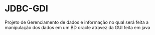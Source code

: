 # JDBC-GDI
Projeto de Gerenciamento de dados e informação no qual será feita a manipulação dos dados em um BD oracle atravez da GUI feita em java

